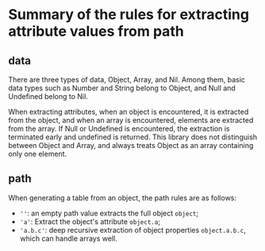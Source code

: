 # Summary of the rules for extracting attribute values from path

## data

There are three types of data, Object, Array, and Nil. Among them, basic data types such as Number and String belong to Object, and Null and Undefined belong to Nil.

When extracting attributes, when an object is encountered, it is extracted from the object, and when an array is encountered, elements are extracted from the array. If Null or Undefined is encountered, the extraction is terminated early and undefined is returned. This library does not distinguish between Object and Array, and always treats Object as an array containing only one element.

## path

When generating a table from an object, the path rules are as follows:

- `''`: an empty path value extracts the full object `object`;
- `'a'`: Extract the object's attribute `object.a`;
- `'a.b.c'`: deep recursive extraction of object properties `object.a.b.c`, which can handle arrays well.
